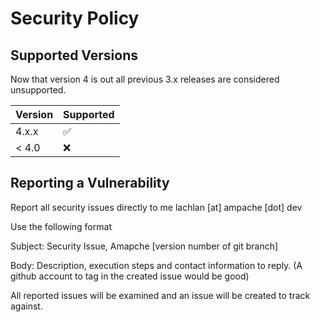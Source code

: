 # Security Policy

## Supported Versions

Now that version 4 is out all previous 3.x releases are considered unsupported.

| Version | Supported          |
| ------- | ------------------ |
| 4.x.x   | :white_check_mark: |
| < 4.0   | :x:                |

## Reporting a Vulnerability

Report all security issues directly to me lachlan \[at] ampache \[dot] dev

Use the following format

Subject:
Security Issue, Amapche \[version number of git branch]

Body:
Description, execution steps and contact information to reply. (A github account to tag in the created issue would be good)

All reported issues will be examined and an issue will be created to track against.
